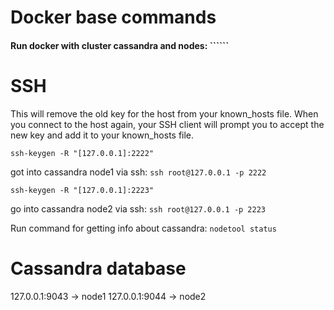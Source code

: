 # Docker base commands
#### Run docker with cluster cassandra and nodes: ``````

# SSH
This will remove the old key for the host from your known_hosts file.
When you connect to the host again, your SSH client will prompt you to accept the new key and add it to your known_hosts file.

```ssh-keygen -R "[127.0.0.1]:2222"```

got into cassandra node1 via ssh: ```ssh root@127.0.0.1 -p 2222```


```ssh-keygen -R "[127.0.0.1]:2223"```

go into cassandra node2 via ssh: ```ssh root@127.0.0.1 -p 2223```

Run command for getting info about cassandra: ```nodetool status```

# Cassandra database

127.0.0.1:9043 -> node1
127.0.0.1:9044 -> node2

